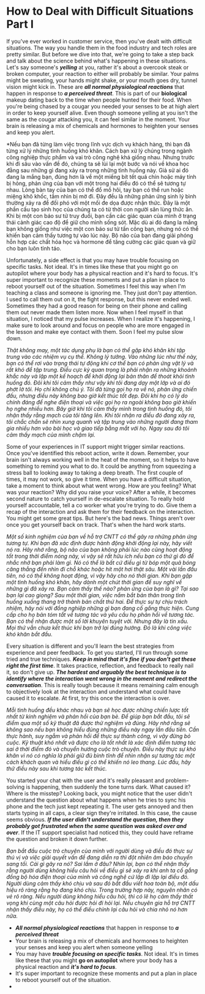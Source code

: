 # How to Deal with Difficult Situations Part I

If you've ever worked in customer service, then you've dealt with difficult situations. The way you handle them in the food industry and tech roles are pretty similar. But before we dive into that, we're going to take a step back and talk about the science behind what's happening in these situations. Let's say someone's ***yelling*** at you, rather it's about a overcook steak or broken computer, your reaction to either will probably be similar. Your palms might be sweating, your hands might shake, or your mouth goes dry, tunnel vision might kick in. These are ***all normal physiological reactions*** that happen in response to ***a perceived threat***. This is part of our **biological** makeup dating back to the time when people hunted for their food. When you're being chased by a cougar you needed your senses to be at high alert in order to keep yourself alive. Even though someone yelling at you isn't the same as the cougar attacking you, it can feel similar in the moment. Your brain is releasing a mix of chemicals and hormones to heighten your senses and keep you alert.

*Nếu bạn đã từng làm việc trong lĩnh vực dịch vụ khách hàng, thì bạn đã từng xử lý những tình huống khó khăn. Cách bạn xử lý chúng trong ngành công nghiệp thực phẩm và vai trò công nghệ khá giống nhau. Nhưng trước khi đi sâu vào vấn đề đó, chúng ta sẽ lùi lại một bước và nói về khoa học đằng sau những gì đang xảy ra trong những tình huống này. Giả sử ai đó đang la mắng bạn, đúng hơn là về một miếng bít tết quá chín hoặc máy tính bị hỏng, phản ứng của bạn với một trong hai điều đó có thể sẽ tương tự nhau. Lòng bàn tay của bạn có thể đổ mồ hôi, tay bạn có thể run hoặc miệng khô khốc, tầm nhìn bị mờ đi. Đây đều là những phản ứng sinh lý bình thường xảy ra để đối phó với một mối đe dọa được nhận thức. Đây là một phần cấu tạo sinh học của chúng ta có từ thời con người săn lùng thức ăn. Khi bị một con báo sư tử truy đuổi, bạn cần các giác quan của mình ở trạng thái cảnh giác cao độ để giữ cho mình sống sót. Mặc dù ai đó đang la mắng bạn không giống như việc một con báo sư tử tấn công bạn, nhưng nó có thể khiến bạn cảm thấy tương tự vào lúc này. Bộ não của bạn đang giải phóng hỗn hợp các chất hóa học và hormone để tăng cường các giác quan và giữ cho bạn luôn tỉnh táo. 

Unfortunately, a side effect is that you may have trouble focusing on specific tasks. Not ideal. It's in times like these that you might go on autopilot where your body has a physical reaction and it's hard to focus. It's super important to recognize these moments and put a plan in place to reboot yourself out of the situation. Sometimes I feel this way when I'm teaching a class and someone is ignoring me. They just don't pay attention. I used to call them out on it, the fight response, but this never ended well. Sometimes they had a good reason for being on their phone and calling them out never made them listen more. Now when I feel myself in that situation, I noticed that my pulse increases. When I realize it's happening, I make sure to look around and focus on people who are more engaged in the lesson and make eye contact with them. Soon I feel my pulse slow down. 

*Thật không may, một tác dụng phụ là bạn có thể gặp khó khăn khi tập trung vào các nhiệm vụ cụ thể. Không lý tưởng. Vào những lúc như thế này, bạn có thể rơi vào trạng thái tự động khi cơ thể bạn có phản ứng vật lý và rất khó để tập trung. Điều cực kỳ quan trọng là phải nhận ra những khoảnh khắc này và lập một kế hoạch để khởi động lại bản thân để thoát khỏi tình huống đó. Đôi khi tôi cảm thấy như vậy khi tôi đang dạy một lớp và ai đó phớt lờ tôi. Họ chỉ không chú ý. Tôi đã từng gọi họ ra về nó, phản ứng chiến đấu, nhưng điều này không bao giờ kết thúc tốt đẹp. Đôi khi họ có lý do chính đáng để nghe điện thoại và việc gọi họ ra ngoài không bao giờ khiến họ nghe nhiều hơn. Bây giờ khi tôi cảm thấy mình trong tình huống đó, tôi nhận thấy rằng mạch của tôi tăng lên. Khi tôi nhận ra điều đó đang xảy ra, tôi chắc chắn sẽ nhìn xung quanh và tập trung vào những người đang tham gia nhiều hơn vào bài học và giao tiếp bằng mắt với họ. Ngay sau đó tôi cảm thấy mạch của mình chậm lại.*

Some of your experiences in IT support might trigger similar reactions. Once you've identified this reboot action, write it down. Remember, your brain isn't always working well in the heat of the moment, so it helps to have something to remind you what to do. It could be anything from squeezing a stress ball to looking away to taking a deep breath. The first couple of times, it may not work, so give it time. When you have a difficult situation, take a moment to think about what went wrong. How are you feeling? What was your reaction? Why did you raise your voice? After a while, it becomes second nature to catch yourself in de-escalate situation. To really hold yourself accountable, tell a co worker what you're trying to do. Give them a recap of the interaction and ask them for their feedback on the interaction. You might get some great tips. But here's the bad news. Things aren't over once you get yourself back on track. That's when the hard work starts. 

*Một số kinh nghiệm của bạn về hỗ trợ CNTT có thể gây ra những phản ứng tương tự. Khi bạn đã xác định được hành động khởi động lại này, hãy viết nó ra. Hãy nhớ rằng, bộ não của bạn không phải lúc nào cũng hoạt động tốt trong thời điểm nóng nảy, vì vậy sẽ rất hữu ích nếu bạn có thứ gì đó để nhắc nhở bạn phải làm gì. Nó có thể là bất cứ điều gì từ bóp một quả bóng căng thẳng đến nhìn đi chỗ khác hoặc hít một hơi thật sâu. Một vài lần đầu tiên, nó có thể không hoạt động, vì vậy hãy cho nó thời gian. Khi bạn gặp một tình huống khó khăn, hãy dành một chút thời gian để suy nghĩ về những gì đã xảy ra. Bạn cảm thấy thế nào? phản ứng của bạn là gì? Tại sao bạn lại cao giọng? Sau một thời gian, việc nắm bắt bản thân trong tình huống xuống thang trở thành bản chất thứ hai. Để thực sự tự chịu trách nhiệm, hãy nói với đồng nghiệp những gì bạn đang cố gắng thực hiện. Cung cấp cho họ bản tóm tắt về tương tác và yêu cầu họ phản hồi về tương tác. Bạn có thể nhận được một số lời khuyên tuyệt vời. Nhưng đây là tin xấu. Mọi thứ vẫn chưa kết thúc khi bạn trở lại đúng hướng. Đó là khi công việc khó khăn bắt đầu.* 

Every situation is different and you'll learn the best strategies from experience and peer feedback. To get you started, I'll run through some tried and true techniques. ***Keep in mind that it's fine if you don't get these right the first time***. It takes practice, reflection, and feedback to really nail it, so don't give up. ***The hardest and arguably the best technique is to identify where the interaction went wrong in the moment and redirect the conversation***. This is really tough because it means remaining calm enough to objectively look at the interaction and understand what could have caused it to escalate. At first, try this once the interaction is over.

*Mỗi tình huống đều khác nhau và bạn sẽ học được những chiến lược tốt nhất từ ​​kinh nghiệm và phản hồi của bạn bè. Để giúp bạn bắt đầu, tôi sẽ điểm qua một số kỹ thuật đã được thử nghiệm và đúng. Hãy nhớ rằng sẽ không sao nếu bạn không hiểu đúng những điều này ngay lần đầu tiên. Cần thực hành, suy ngẫm và phản hồi để thực sự thành công, vì vậy đừng bỏ cuộc. Kỹ thuật khó nhất và được cho là tốt nhất là xác định điểm tương tác sai ở thời điểm đó và chuyển hướng cuộc trò chuyện. Điều này thực sự khó khăn vì nó có nghĩa là phải giữ đủ bình tĩnh để nhìn nhận sự tương tác một cách khách quan và hiểu điều gì có thể khiến nó leo thang. Lúc đầu, hãy thử điều này sau khi tương tác kết thúc.*

You started your chat with the user and it's really pleasant and problem-solving is happening, then suddenly the tone turns dark. What caused it? Where is the misstep? Looking back, you might notice that the user didn't understand the question about what happens when he tries to sync his phone and the tech just kept repeating it. The user gets annoyed and then starts typing in all caps, a clear sign they're irritated. In this case, the cause seems obvious. ***If the user didn't understand the question, then they probably got frustrated when the same question was asked over and over***. If the IT support specialist had noticed this, they could have reframe the question and broken it down further.

*Bạn bắt đầu cuộc trò chuyện của mình với người dùng và điều đó thực sự thú vị và việc giải quyết vấn đề đang diễn ra thì đột nhiên âm báo chuyển sang tối. Cái gì gây ra nó? Sai lầm ở đâu? Nhìn lại, bạn có thể nhận thấy rằng người dùng không hiểu câu hỏi về điều gì sẽ xảy ra khi anh ta cố gắng đồng bộ hóa điện thoại của mình và công nghệ cứ lặp đi lặp lại điều đó. Người dùng cảm thấy khó chịu và sau đó bắt đầu viết hoa toàn bộ, một dấu hiệu rõ ràng rằng họ đang khó chịu. Trong trường hợp này, nguyên nhân có vẻ rõ ràng. Nếu người dùng không hiểu câu hỏi, thì có lẽ họ cảm thấy thất vọng khi cùng một câu hỏi được hỏi đi hỏi lại. Nếu chuyên gia hỗ trợ CNTT nhận thấy điều này, họ có thể điều chỉnh lại câu hỏi và chia nhỏ nó hơn nữa.*

- ***All normal physiological reactions*** that happen in response to ***a perceived threat***
- Your brain is releasing a mix of chemicals and hormones to heighten your senses and keep you alert when someone yelling
- You may have ***trouble focusing on specific tasks***. Not ideal. It's in times like these that you might **go on autopilot** where your body has a physical reaction and ***it's hard to focus***.
-  It's super important to recognize these moments and put a plan in place to reboot yourself out of the situation.
- 